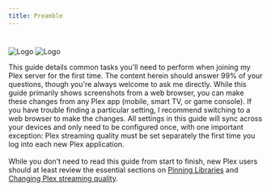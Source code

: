 ```yaml
---
title: Preamble
---
```

#

![Logo](assets/images/guide-logo-dark.webp#only-dark)
![Logo](assets/images/guide-logo-light.webp#only-light)

This guide details common tasks you'll need to perform when joining my Plex server for the first time. The content herein should answer 99% of your questions, though you're always welcome to ask me directly. While this guide primarily shows screenshots from a web browser, you can make these changes from any Plex app (mobile, smart TV, or game console). If you have trouble finding a particular setting, I recommend switching to a web browser to make the changes. All settings in this guide will sync across your devices and only need to be configured once, with one important exception: Plex streaming quality must be set separately the first time you log into each new Plex application.
<br><br>
While you don't need to read this guide from start to finish, new Plex users should at least review the essential sections on [Pinning Libraries](pinning-libraries.md) and [Changing Plex streaming quality](changing-stream-quality/index.md).
